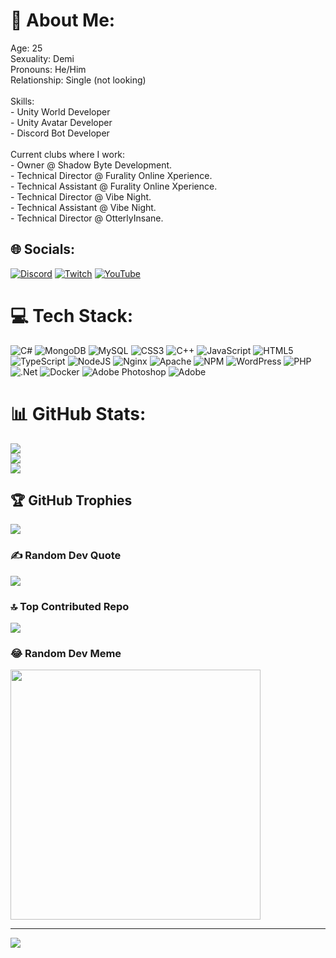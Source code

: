 # 💫 About Me:
Age: 25<br>Sexuality: Demi<br>Pronouns: He/Him<br>Relationship: Single (not looking)<br><br>Skills:<br>- Unity World Developer<br>- Unity Avatar Developer<br>- Discord Bot Developer<br><br>Current clubs where I work:<br>- Owner @ Shadow Byte Development.<br>- Technical Director @ Furality Online Xperience.<br>- Technical Assistant @ Furality Online Xperience.<br>- Technical Director @ Vibe Night.<br>- Technical Assistant @ Vibe Night.<br>- Technical Director @ OtterlyInsane.

## 🌐 Socials:
[![Discord](https://img.shields.io/badge/Discord-%237289DA.svg?logo=discord&logoColor=white)](https://shadowhub.dev/) [![Twitch](https://img.shields.io/badge/Twitch-%239146FF.svg?logo=Twitch&logoColor=white)](https://twitch.tv/shadowbytedev) [![YouTube](https://img.shields.io/badge/YouTube-%23FF0000.svg?logo=YouTube&logoColor=white)](https://youtube.com/@ShadowByteDev1) 

# 💻 Tech Stack:
![C#](https://img.shields.io/badge/c%23-%23239120.svg?style=for-the-badge&logo=csharp&logoColor=white) ![MongoDB](https://img.shields.io/badge/MongoDB-%234ea94b.svg?style=for-the-badge&logo=mongodb&logoColor=white) ![MySQL](https://img.shields.io/badge/mysql-4479A1.svg?style=for-the-badge&logo=mysql&logoColor=white) ![CSS3](https://img.shields.io/badge/css3-%231572B6.svg?style=for-the-badge&logo=css3&logoColor=white) ![C++](https://img.shields.io/badge/c++-%2300599C.svg?style=for-the-badge&logo=c%2B%2B&logoColor=white) ![JavaScript](https://img.shields.io/badge/javascript-%23323330.svg?style=for-the-badge&logo=javascript&logoColor=%23F7DF1E) ![HTML5](https://img.shields.io/badge/html5-%23E34F26.svg?style=for-the-badge&logo=html5&logoColor=white) ![TypeScript](https://img.shields.io/badge/typescript-%23007ACC.svg?style=for-the-badge&logo=typescript&logoColor=white) ![NodeJS](https://img.shields.io/badge/node.js-6DA55F?style=for-the-badge&logo=node.js&logoColor=white) ![Nginx](https://img.shields.io/badge/nginx-%23009639.svg?style=for-the-badge&logo=nginx&logoColor=white) ![Apache](https://img.shields.io/badge/apache-%23D42029.svg?style=for-the-badge&logo=apache&logoColor=white) ![NPM](https://img.shields.io/badge/NPM-%23CB3837.svg?style=for-the-badge&logo=npm&logoColor=white) ![WordPress](https://img.shields.io/badge/WordPress-%23117AC9.svg?style=for-the-badge&logo=WordPress&logoColor=white) ![PHP](https://img.shields.io/badge/php-%23777BB4.svg?style=for-the-badge&logo=php&logoColor=white) ![.Net](https://img.shields.io/badge/.NET-5C2D91?style=for-the-badge&logo=.net&logoColor=white) ![Docker](https://img.shields.io/badge/docker-%230db7ed.svg?style=for-the-badge&logo=docker&logoColor=white) ![Adobe Photoshop](https://img.shields.io/badge/adobe%20photoshop-%2331A8FF.svg?style=for-the-badge&logo=adobe%20photoshop&logoColor=white) ![Adobe](https://img.shields.io/badge/adobe-%23FF0000.svg?style=for-the-badge&logo=adobe&logoColor=white)
# 📊 GitHub Stats:
![](https://github-readme-stats.vercel.app/api?username=ShadowBytedev&theme=dark&hide_border=false&include_all_commits=true&count_private=true)<br/>
![](https://github-readme-streak-stats.herokuapp.com/?user=ShadowBytedev&theme=dark&hide_border=false)<br/>
![](https://github-readme-stats.vercel.app/api/top-langs/?username=ShadowBytedev&theme=dark&hide_border=false&include_all_commits=true&count_private=true&layout=compact)

## 🏆 GitHub Trophies
![](https://github-profile-trophy.vercel.app/?username=ShadowBytedev&theme=radical&no-frame=false&no-bg=true&margin-w=4)

### ✍️ Random Dev Quote
![](https://quotes-github-readme.vercel.app/api?type=horizontal&theme=dark)

### 🔝 Top Contributed Repo
![](https://github-contributor-stats.vercel.app/api?username=ShadowBytedev&limit=5&theme=dark&combine_all_yearly_contributions=true)

### 😂 Random Dev Meme
<img src='https://memer-new.vercel.app/' style="height: 400px;"/>

---
[![](https://visitcount.itsvg.in/api?id=ShadowBytedev&icon=0&color=4)](https://visitcount.itsvg.in)

<!-- Proudly created with GPRM ( https://gprm.itsvg.in ) -->
